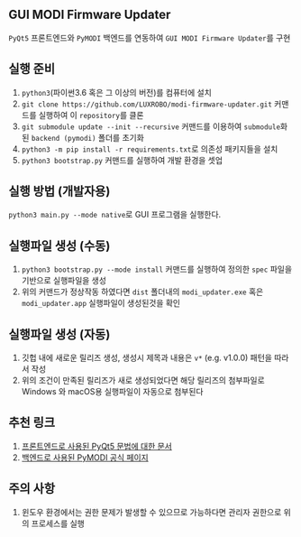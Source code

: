 GUI MODI Firmware Updater
-------------------------
`PyQt5` 프론트엔드와 `PyMODI` 백엔드를 연동하여 `GUI MODI Firmware Updater`를 구현

실행 준비
--
1. `python3`(파이썬3.6 혹은 그 이상의 버전)를 컴퓨터에 설치
2. `git clone https://github.com/LUXROBO/modi-firmware-updater.git` 커맨드를 실행하여 이 `repository`를 클론
3. `git submodule update --init --recursive` 커맨드를 이용하여 `submodule`화 된
`backend (pymodi)` 폴더를 초기화
4. `python3 -m pip install -r requirements.txt`로 의존성 패키지들을 설치
5. `python3 bootstrap.py` 커맨드를 실행하여 개발 환경을 셋업

실행 방법 (개발자용)
--
`python3 main.py --mode native`로 GUI 프로그램을 실행한다.

실행파일 생성 (수동)
--
1. `python3 bootstrap.py --mode install` 커맨드를 실행하여 정의한 `spec` 파일을 기반으로 실행파일을 생성
2. 위의 커맨드가 정상작동 하였다면 `dist` 폴더내의 `modi_updater.exe` 혹은
`modi_updater.app` 실행파일이 생성된것을 확인

실행파일 생성 (자동)
--
1. 깃헙 내에 새로운 릴리즈 생성, 생성시 제목과 내용은 `v*` (e.g. v1.0.0) 패턴을 따라서 작성
2. 위의 조건이 만족된 릴리즈가 새로 생성되었다면 해당 릴리즈의 첨부파일로 Windows 와 macOS용 실행파일이 자동으로 첨부된다

추천 링크
--
1. [프론트엔드로 사용된 PyQt5 문법에 대한 문서](https://wikidocs.net/book/2944)
2. [백엔드로 사용된 PyMODI 공식 페이지](https://github.com/luxrobo/pymodi)

주의 사항
--
1. 윈도우 환경에서는 권한 문제가 발생할 수 있으므로 가능하다면 관리자 권한으로 위의 프로세스를 실행
